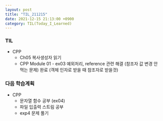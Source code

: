 ```yaml
---
layout: post
title: "TIL_211215"
date: 2021-12-15 21:13:00 +0900
category: TIL(Today_I_Learned)
---
```


### TIL
- CPP
	- Ch05 복사생성자 읽기
	- CPP Module 01 - ex03 예외처리, reference 관련 해결 (참조자 값 변경 안먹는 문제) 완료 (객체 인자로 받을 때 참조자로 받을것)

### 다음 학습계획
- CPP
	- 문자열 함수 공부 (ex04)
	- 파일 입출력 스트림 공부
	- exp4 문제 풀기
